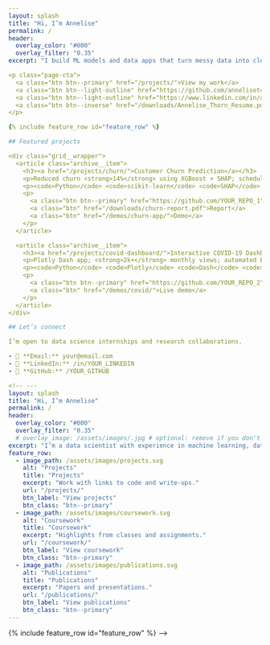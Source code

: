 ```yaml
---
layout: splash
title: "Hi, I’m Annelise"
permalink: /
header:
  overlay_color: "#000"
  overlay_filter: "0.35"
excerpt: "I build ML models and data apps that turn messy data into clear decisions — with Python, SQL, and dashboards."

<p class="page-cta">
  <a class="btn btn--primary" href="/projects/">View my work</a>
  <a class="btn btn--light-outline" href="https://github.com/anneliset47">GitHub</a>
  <a class="btn btn--light-outline" href="https://www.linkedin.com/in/annelisethorn/">LinkedIn</a>
  <a class="btn btn--inverse" href="/downloads/Annelise_Thorn_Resume.pdf">Download résumé</a>
</p>

{% include feature_row id="feature_row" %}

## Featured projects

<div class="grid__wrapper">
  <article class="archive__item">
    <h3><a href="/projects/churn/">Customer Churn Prediction</a></h3>
    <p>Reduced churn <strong>14%</strong> using XGBoost + SHAP; scheduled weekly inference with Airflow.</p>
    <p><code>Python</code> <code>scikit-learn</code> <code>SHAP</code> <code>Airflow</code></p>
    <p>
      <a class="btn btn--primary" href="https://github.com/YOUR_REPO_1">Code</a>
      <a class="btn" href="/downloads/churn-report.pdf">Report</a>
      <a class="btn" href="/demos/churn-app/">Demo</a>
    </p>
  </article>

  <article class="archive__item">
    <h3><a href="/projects/covid-dashboard/">Interactive COVID-19 Dashboard</a></h3>
    <p>Plotly Dash app; <strong>2k+</strong> monthly views; automated ETL via GitHub Actions.</p>
    <p><code>Python</code> <code>Plotly</code> <code>Dash</code> <code>GitHub Actions</code></p>
    <p>
      <a class="btn btn--primary" href="https://github.com/YOUR_REPO_2">Code</a>
      <a class="btn" href="/demos/covid/">Live demo</a>
    </p>
  </article>
</div>

## Let’s connect

I’m open to data science internships and research collaborations.

- 📧 **Email:** your@email.com  
- 💼 **LinkedIn:** /in/YOUR_LINKEDIN  
- 🧪 **GitHub:** /YOUR_GITHUB

<!-- ---
layout: splash
title: "Hi, I’m Annelise"
permalink: /
header:
  overlay_color: "#000"
  overlay_filter: "0.35"
  # overlay_image: /assets/images/.jpg # optional: remove if you don't have one
excerpt: "I’m a data scientist with experience in machine learning, data visualization, and applied research. I enjoy turning data into actionable insights and building tools that make a difference."
feature_row:
  - image_path: /assets/images/projects.svg
    alt: "Projects"
    title: "Projects"
    excerpt: "Work with links to code and write-ups."
    url: "/projects/"
    btn_label: "View projects"
    btn_class: "btn--primary"
  - image_path: /assets/images/coursework.svg
    alt: "Coursework"
    title: "Coursework"
    excerpt: "Highlights from classes and assignments."
    url: "/coursework/"
    btn_label: "View coursework"
    btn_class: "btn--primary"
  - image_path: /assets/images/publications.svg
    alt: "Publications"
    title: "Publications"
    excerpt: "Papers and presentations."
    url: "/publications/"
    btn_label: "View publications"
    btn_class: "btn--primary"
---
```

{% include feature_row id="feature_row" %} -->
